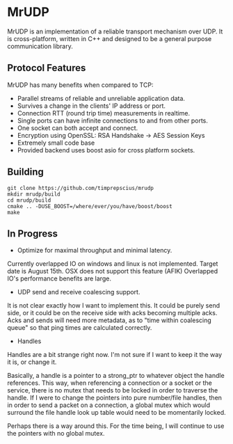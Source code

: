 MrUDP
======

MrUDP is an implementation of a reliable transport mechanism over UDP.
It is cross-platform, written in C++ and designed to be a general purpose communication library.

## Protocol Features

MrUDP has many benefits when compared to TCP:

  * Parallel streams of reliable and unreliable application data.
  * Survives a change in the clients' IP address or port.
  * Connection RTT (round trip time) measurements in realtime.
  * Single ports can have infinite connections to and from other ports.
  * One socket can both accept and connect.
  * Encryption using OpenSSL: RSA Handshake -> AES Session Keys
  * Extremely small code base
  * Provided backend uses boost asio for cross platform sockets.
  
## Building
```
git clone https://github.com/timprepscius/mrudp
mkdir mrudp/build
cd mrudp/build
cmake .. -DUSE_BOOST=/where/ever/you/have/boost/boost
make
```

## In Progress

  * Optimize for maximal throughput and minimal latency.
  
  Currently overlapped IO on windows and linux is not implemented.  Target date is August 15th.  OSX does not support this feature (AFIK)
  Overlapped IO's performance benefits are large.
  
  * UDP send and receive coalescing support.

  It is not clear exactly how I want to implement this.  It could be purely send side, or it could be on the receive side with acks becoming multiple acks.
  Acks and sends will need more metadata, as to "time within coalescing queue" so that ping times are calculated correctly.

  * Handles
  
  Handles are a bit strange right now.  I'm not sure if I want to keep it the way it is, or change it.

  Basically, a handle is a pointer to a strong_ptr to whatever object the handle references.
  This way, when referencing a connection or a socket or the service, there is no mutex that needs to be locked in order to traverse the handle. 
   If I were to change the pointers into pure number/file handles, then in order to send a packet on a connection, a global mutex which would 
   surround the file handle look up table would need to be momentarily locked.
 
  Perhaps there is a way around this.  For the time being, I will continue to use the pointers with no global mutex.
